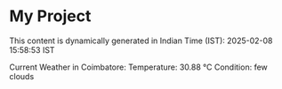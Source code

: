 # My Project

This content is dynamically generated in Indian Time (IST): 2025-02-08 15:58:53 IST


Current Weather in Coimbatore:
Temperature: 30.88 °C
Condition: few clouds
